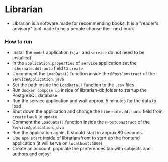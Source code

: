 # Librarian

- Librarian is a software made for recommending books. It is a "reader's advisory" tool made to help people choose their next book

### How to run

- Install the `model` application (`kjar` and `service` do not need to be installed)
- In the `application.properties` of `service` application set the `hibernate.ddl-auto` field to `create`
- Uncomment the `LoadData()` function inside the `@PostConstruct` of the `ServiceApplication.java`
- Set the path inside the `LoadData()` function to the `.csv` files
- Run `docker compose up` inside of librarian-db folder to startup the PostgreSQL database
- Run the service application and wait approx. 5 minutes for the data to load.
- Shut down the application and change the `hibernate.ddl-auto` field from `create` back to `update`
- Comment the `LoadData()` function inside the `@PostConstruct` of the `ServiceApplication.java`
- Run the application again. It should start in approx 80 seconds.
- Use `npm start` inside of librarian/front to start up the frontend application (it will serve on `localhost:5000`)
- Create an account, populate the preferences tab with subjects and authors and enjoy!